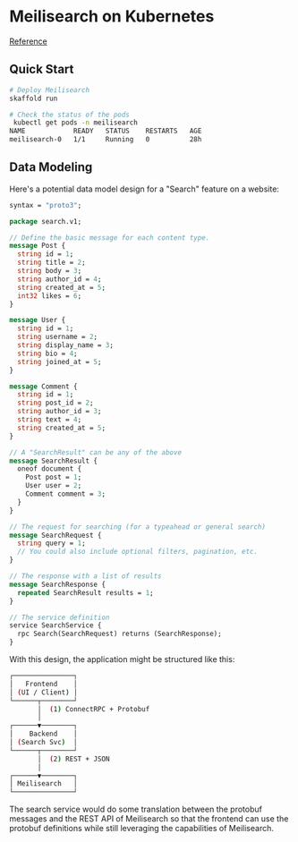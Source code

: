 # Meilisearch on Kubernetes

[Reference](https://github.com/meilisearch/meilisearch-kubernetes)

## Quick Start

```bash
# Deploy Meilisearch
skaffold run

# Check the status of the pods
 kubectl get pods -n meilisearch 
NAME            READY   STATUS    RESTARTS   AGE
meilisearch-0   1/1     Running   0          28h
```

## Data Modeling

Here's a potential data model design for a "Search" feature on a website:

```proto
syntax = "proto3";

package search.v1;

// Define the basic message for each content type.
message Post {
  string id = 1;
  string title = 2;
  string body = 3;
  string author_id = 4;
  string created_at = 5;
  int32 likes = 6;
}

message User {
  string id = 1;
  string username = 2;
  string display_name = 3;
  string bio = 4;
  string joined_at = 5;
}

message Comment {
  string id = 1;
  string post_id = 2;
  string author_id = 3;
  string text = 4;
  string created_at = 5;
}

// A "SearchResult" can be any of the above
message SearchResult {
  oneof document {
    Post post = 1;
    User user = 2;
    Comment comment = 3;
  }
}

// The request for searching (for a typeahead or general search)
message SearchRequest {
  string query = 1;
  // You could also include optional filters, pagination, etc.
}

// The response with a list of results
message SearchResponse {
  repeated SearchResult results = 1;
}

// The service definition
service SearchService {
  rpc Search(SearchRequest) returns (SearchResponse);
}
```

With this design, the application might be structured like this:

```bash
┌───────────────┐
│   Frontend    │
│ (UI / Client) │
└──────┬────────┘
       │  (1) ConnectRPC + Protobuf
       │
┌──────▼────────┐
│    Backend    │
│ (Search Svc)  │
└──────┬────────┘
       │  (2) REST + JSON
       │
┌──────▼────────┐
│ Meilisearch   │
└───────────────┘
```

The search service would do some translation between the protobuf messages and the REST API of Meilisearch so that the frontend can use the protobuf definitions while still leveraging the capabilities of Meilisearch.